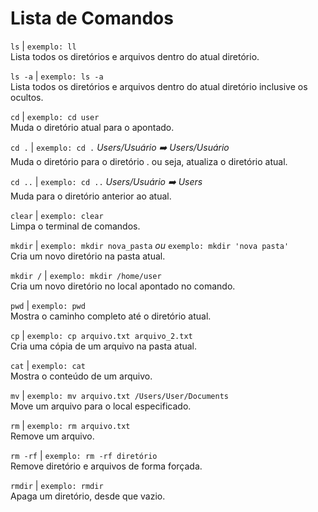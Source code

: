 # Lista de Comandos


```ls``` | ```exemplo: ll```  
Lista todos os diretórios e arquivos dentro do atual diretório.  

```ls -a``` | ```exemplo: ls -a```  
Lista todos os diretórios e arquivos dentro do atual diretório inclusive os ocultos.  

```cd``` | ```exemplo: cd user```  
Muda o diretório atual para o apontado.  

```cd .``` | ```exemplo: cd .``` *Users/Usuário :arrow_right: Users/Usuário*  
Muda o diretório para o diretório . ou seja, atualiza o diretório atual.  

```cd ..``` | ```exemplo: cd ..``` *Users/Usuário :arrow_right: Users*    
Muda para o diretório anterior ao atual.  

```clear``` | ```exemplo: clear```  
Limpa o terminal de comandos.   

```mkdir``` | ```exemplo: mkdir nova_pasta``` *ou* ```exemplo: mkdir 'nova pasta'```  
Cria um novo diretório na pasta atual.  

```mkdir /``` | ```exemplo: mkdir /home/user```  
Cria um novo diretório no local apontado no comando.  

```pwd``` | ```exemplo: pwd```  
Mostra o caminho completo até o diretório atual.  

```cp``` | ```exemplo: cp arquivo.txt arquivo_2.txt```  
Cria uma cópia de um arquivo na pasta atual.  

```cat``` | ```exemplo: cat```  
Mostra o conteúdo de um arquivo.  

```mv``` | ```exemplo: mv arquivo.txt /Users/User/Documents```  
Move um arquivo para o local especificado.  

```rm``` | ```exemplo: rm arquivo.txt```  
Remove um arquivo.  

```rm -rf``` | ```exemplo: rm -rf diretório```  
Remove diretório e arquivos de forma forçada.  

```rmdir``` | ```exemplo: rmdir```  
Apaga um diretório, desde que vazio.  

